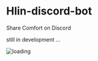 # Hlin-discord-bot
Share Comfort on Discord 



still in development ...





<img alt='loading' src='https://media.giphy.com/media/3y0oCOkdKKRi0/giphy.gif' />
